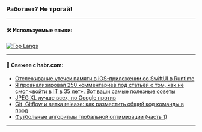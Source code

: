 ### Работает? Не трогай!

---
<!--
#### 🛠️ Technical stack:

![Java](https://img.shields.io/badge/Java-informational?logo=Oracle&style=flat&logoColor=white&color=FF4500)
![Kotlin](https://img.shields.io/badge/Kotlin-informational?logo=Kotlin&style=flat&logoColor=white&color=774D97)
![TS](https://img.shields.io/badge/TypeScript-informational?logo=typeScript&style=flat&logoColor=black&color=017acc)
![Python](https://img.shields.io/badge/Python-informational?logo=Python&style=flat&logoColor=black&color=ffdd54) <br>
![Spring](https://img.shields.io/badge/Spring-informational?logo=Spring&style=flat&logoColor=white&color=6DB33F) 
![SpringBoot](https://img.shields.io/badge/SpringBoot-informational?logo=SpringBoot&style=flat&logoColor=white&color=6DB33F)
![Nest](https://img.shields.io/badge/NestJS-informational?logo=NestJS&style=flat&logoColor=white&color=E0234E) 
![NodeJS](https://img.shields.io/badge/NodeJS-informational?logo=node.js&style=flat&logoColor=white&color=70A760)<br>
![PostgreSQL](https://img.shields.io/badge/PostgreSQL-informational?logo=PostgreSQL&style=flat&logoColor=white&color=DAA520)
![MongoDB](https://img.shields.io/badge/MongoDB-informational?logo=MongoDB&style=flat&logoColor=white&color=870000)
![Apache](https://img.shields.io/badge/Apache-informational?logo=apache&style=flat&logoColor=white&color=f74e28)

___ 
-->

#### 🛠️ Используемые языки:

[![Top Langs](https://github-readme-stats-u2qms2cxw-advtsettinggmailcoms-projects.vercel.app/api/top-langs/?username=zloylis&langs_count=10&hide_title=true&title_color=e6edf3&size_weight=0.5&count_weight=0.5&layout=compact&hide_progress=true&hide_border=true&theme=dracula)](https://github.com/zloylis)

<!---


####  :octocat:&nbsp;&nbsp; Статистика:

![GitHub stats](https://github-readme-stats-u2qms2cxw-advtsettinggmailcoms-projects.vercel.app/api?username=zloylis&show_icons=true&hide_border=true&theme=dracula&title_color=e6edf3&include_all_commits=true&count_private=true&hide_rank=false&hide_title=true&rank_icon=github)
-->
---

#### 💬 Свежее с habr.com:

<!-- BLOG-POST-LIST:START -->
- [Отслеживание утечек памяти в iOS-приложении со SwiftUI в Runtime](https://habr.com/ru/companies/banki/articles/836924/?utm_source=habrahabr&utm_medium=rss&utm_campaign=836924)
- [Я проанализировал 250 комментариев под статьёй о том, как не смог «войти в IT в 35 лет». Вот ваши самые полезные советы](https://habr.com/ru/articles/836802/?utm_source=habrahabr&utm_medium=rss&utm_campaign=836802)
- [JPEG XL лучше всех, но Google против](https://habr.com/ru/companies/ruvds/articles/835150/?utm_source=habrahabr&utm_medium=rss&utm_campaign=835150)
- [Git, Gitflow и ветка release: как разместить общий код команды в прод](https://habr.com/ru/companies/beeline_cloud/articles/836922/?utm_source=habrahabr&utm_medium=rss&utm_campaign=836922)
- [Футбольные алгоритмы глобальной оптимизации &lpar;часть 1&rpar;](https://habr.com/ru/companies/first/articles/836860/?utm_source=habrahabr&utm_medium=rss&utm_campaign=836860)
<!-- BLOG-POST-LIST:END -->

---
